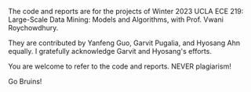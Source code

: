 The code and reports are for the projects of Winter 2023 UCLA ECE 219: Large-Scale Data Mining: Models and Algorithms, with Prof. Vwani Roychowdhury.

They are contributed by Yanfeng Guo, Garvit Pugalia, and Hyosang Ahn equally. I gratefully acknowledge Garvit and Hyosang's efforts.

You are welcome to refer to the code and reports. NEVER plagiarism!

Go Bruins!
